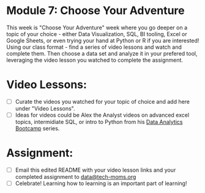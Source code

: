 # Module 7: Choose Your Adventure 

This week is "Choose Your Adventure" week where you go deeper on a topic of your choice - either Data Visualization, SQL, BI tooling, Excel or Google Sheets, or even trying your hand at Python or R if you are interested! Using our class format  - find a series of video lessons and watch and complete them. Then choose a data set and analyze it in your prefered tool, leveraging the video lesson you watched to complete the assignment. 

# Video Lessons: 

- [ ] Curate the videos you watched for your topic of choice and add here under "Video Lessons".
- [ ] Ideas for videos could be Alex the Analyst videos on advanced excel topics, intermidiate SQL, or intro to Python from his [Data Analytics Bootcamp](https://www.youtube.com/watch?v=PSNXoAs2FtQ) series.

# Assignment: 

- [ ] Email this edited README with your video lesson links and your completed assignment to data@tech-moms.org
- [ ] Celebrate! Learning how to learning is an important part of learning! 
